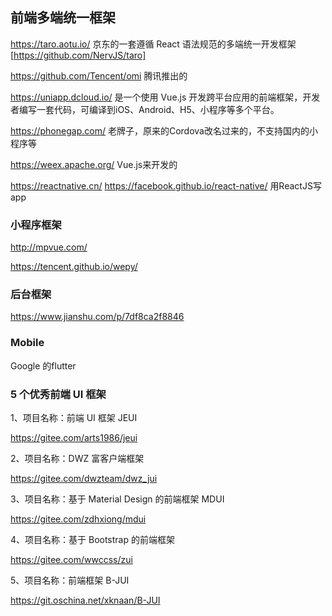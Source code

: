 ## 前端多端统一框架

https://taro.aotu.io/ 京东的一套遵循 React 语法规范的多端统一开发框架[https://github.com/NervJS/taro]

https://github.com/Tencent/omi 腾讯推出的

https://uniapp.dcloud.io/ 是一个使用 Vue.js 开发跨平台应用的前端框架，开发者编写一套代码，可编译到iOS、Android、H5、小程序等多个平台。

https://phonegap.com/ 老牌子，原来的Cordova改名过来的，不支持国内的小程序等

https://weex.apache.org/ Vue.js来开发的

https://reactnative.cn/ https://facebook.github.io/react-native/ 用ReactJS写app

 

### 小程序框架

http://mpvue.com/

https://tencent.github.io/wepy/

### 后台框架

https://www.jianshu.com/p/7df8ca2f8846

### Mobile
Google 的flutter

### 5 个优秀前端 UI 框架

1、项目名称：前端 UI 框架 JEUI

https://gitee.com/arts1986/jeui

2、项目名称：DWZ 富客户端框架

https://gitee.com/dwzteam/dwz_jui

3、项目名称：基于 Material Design 的前端框架 MDUI

https://gitee.com/zdhxiong/mdui

4、项目名称：基于 Bootstrap 的前端框架

https://gitee.com/wwccss/zui

5、项目名称：前端框架 B-JUI

https://git.oschina.net/xknaan/B-JUI
